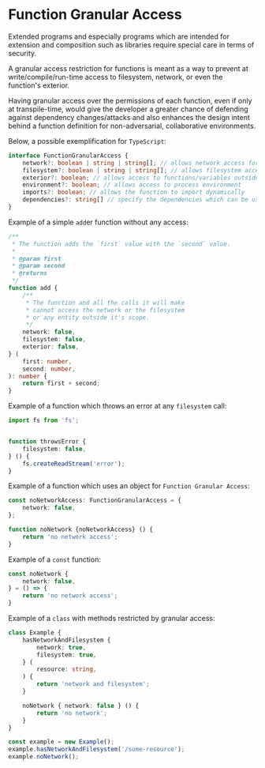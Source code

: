 # Function Granular Access


Extended programs and especially programs which are intended for extension and composition such as libraries require special care in terms of security.

A granular access restriction for functions is meant as a way to prevent at write/compile/run-time access to filesystem, network, or even the function's exterior.

Having granular access over the permissions of each function, even if only at transpile-time, would give the developer a greater chance of defending against dependency changes/attacks and also enhances the design intent behind a function definition for non-adversarial, collaborative environments.

Below, a possible exemplification for `TypeScript`:


``` typescript
interface FunctionGranularAccess {
    network?: boolean | string | string[]; // allows network access for all (boolean), for one (string), for many (string[])
    filesystem?: boolean | string | string[]; // allows filesystem access for all (boolean), for one (string), for many (string[])
    exterior?: boolean; // allows access to functions/variables outside of the function's scope
    environment?: boolean; // allows access to process environment
    imports?: boolean; // allows the function to import dynamically
    dependencies?: string[] // specify the dependencies which can be used by the function
}
```


Example of a simple `add`er function without any access:

``` typescript
/**
 * The function adds the `first` value with the `second` value.
 *
 * @param first
 * @param second
 * @returns
 */
function add {
    /**
     * The function and all the calls it will make
     * cannot access the network or the filesystem
     * or any entity outside it's scope.
     */
    network: false,
    filesystem: false,
    exterior: false,
} (
    first: number,
    second: number,
): number {
    return first + second;
}
```


Example of a function which throws an error at any `filesystem` call:

``` typescript
import fs from 'fs';


function throwsError {
    filesystem: false,
} () {
    fs.createReadStream('error');
}
```


Example of a function which uses an object for `Function Granular Access`:

``` typescript
const noNetworkAccess: FunctionGranularAccess = {
    network: false,
};

function noNetwork {noNetworkAccess} () {
    return 'no network access';
}
```


Example of a `const` function:

``` typescript
const noNetwork {
    network: false,
} = () => {
    return 'no network access';
}
```


Example of a `class` with methods restricted by granular access:

``` typescript
class Example {
    hasNetworkAndFilesystem {
        network: true,
        filesystem: true,
    } (
        resource: string,
    ) {
        return 'network and filesystem';
    }

    noNetwork { network: false } () {
        return 'no network';
    }
}

const example = new Example();
example.hasNetworkAndFilesystem('/some-resource');
example.noNetwork();
```
